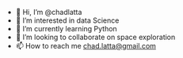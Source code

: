 - 👋 Hi, I’m @chadlatta
- 👀 I’m interested in data Science
- 🌱 I’m currently learning Python
- 💞️ I’m looking to collaborate on space exploration
- 📫 How to reach me chad.latta@gmail.com

<!---
chadlatta/chadlatta is a ✨ special ✨ repository because its `README.md` (this file) appears on your GitHub profile.
You can click the Preview link to take a look at your changes.
--->
